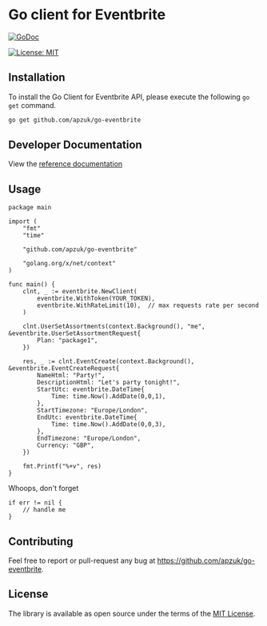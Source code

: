 # Go client for Eventbrite

[![GoDoc](https://godoc.org/apzuk/go-eventbrite?status.svg)](https://godoc.org/github.com/apzuk/go-eventbrite)

[![License: MIT](https://img.shields.io/badge/License-MIT-yellow.svg)](https://opensource.org/licenses/MIT)

## Installation

To install the Go Client for Eventbrite API, please execute the following `go get` command.

```bash
go get github.com/apzuk/go-eventbrite
```

## Developer Documentation

View the [reference documentation](https://www.eventbrite.co.uk/developer/v3/quickstart/)

## Usage
   
    package main
    
    import (
        "fmt"
        "time"
    
        "github.com/apzuk/go-eventbrite"
    
        "golang.org/x/net/context"
    )
    
    func main() {
        clnt, _ := eventbrite.NewClient(
            eventbrite.WithToken(YOUR_TOKEN),
            eventbrite.WithRateLimit(10),  // max requests rate per second
        )
    
        clnt.UserSetAssortments(context.Background(), "me", &eventbrite.UserSetAssortmentRequest{
            Plan: "package1",
        })
    
        res, _ := clnt.EventCreate(context.Background(), &eventbrite.EventCreateRequest{
            NameHtml: "Party!",
            DescriptionHtml: "Let's party tonight!",
            StartUtc: eventbrite.DateTime{
                Time: time.Now().AddDate(0,0,1),
            },
            StartTimezone: "Europe/London",
            EndUtc: eventbrite.DateTime{
                Time: time.Now().AddDate(0,0,3),
            },
            EndTimezone: "Europe/London",
            Currency: "GBP",
        })
    
        fmt.Printf("%+v", res)
    }

Whoops, don't forget 
    
    if err != nil {
        // handle me
    }
    
    

Contributing
------------

Feel free to report or pull-request any bug at https://github.com/apzuk/go-eventbrite.


License
-------

The library is available as open source under the terms of the [MIT License](http://opensource.org/licenses/MIT).
